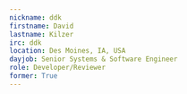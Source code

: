 ```yaml
---
nickname: ddk
firstname: David
lastname: Kilzer
irc: ddk
location: Des Moines, IA, USA
dayjob: Senior Systems & Software Engineer
role: Developer/Reviewer
former: True
---
```


